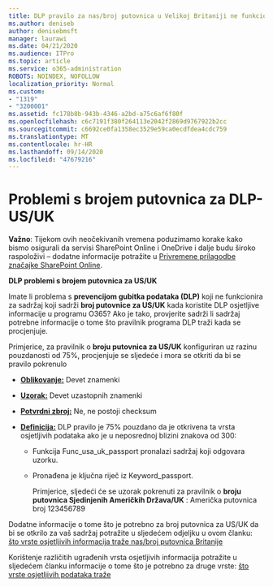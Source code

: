 ```yaml
---
title: DLP pravilo za nas/broj putovnica u Velikoj Britaniji ne funkcionira
ms.author: deniseb
author: denisebmsft
manager: laurawi
ms.date: 04/21/2020
ms.audience: ITPro
ms.topic: article
ms.service: o365-administration
ROBOTS: NOINDEX, NOFOLLOW
localization_priority: Normal
ms.custom:
- "1319"
- "3200001"
ms.assetid: fc178b8b-943b-4346-a2bd-a75c6af6f80f
ms.openlocfilehash: c6c7191f380f264113e2042f2869d9767922b2cc
ms.sourcegitcommit: c6692ce0fa1358ec3529e59ca0ecdfdea4cdc759
ms.translationtype: MT
ms.contentlocale: hr-HR
ms.lasthandoff: 09/14/2020
ms.locfileid: "47679216"
---
```

# <a name="problems-with-dlp---usuk-passport-numbers"></a>Problemi s brojem putovnica za DLP-US/UK

**Važno**: Tijekom ovih neočekivanih vremena poduzimamo korake kako bismo osigurali da servisi SharePoint Online i OneDrive i dalje budu široko raspoloživi – dodatne informacije potražite u [Privremene prilagodbe značajke SharePoint Online](https://aka.ms/ODSPAdjustments).

**DLP problemi s brojem putovnica za US/UK**

Imate li problema s **prevencijom gubitka podataka (DLP)** koji ne funkcionira za sadržaj koji sadrži **broj putovnice za US/UK** kada koristite DLP osjetljive informacije u programu O365? Ako je tako, provjerite sadrži li sadržaj potrebne informacije o tome što pravilnik programa DLP traži kada se procjenjuje.
  
Primjerice, za pravilnik o **broju putovnica za US/UK** konfiguriran uz razinu pouzdanosti od 75%, procjenjuje se sljedeće i mora se otkriti da bi se pravilo pokrenulo
  
- **[Oblikovanje:](https://docs.microsoft.com/microsoft-365/compliance/sensitive-information-type-entity-definitions#format-77)** Devet znamenki

- **[Uzorak:](https://docs.microsoft.com/microsoft-365/compliance/sensitive-information-type-entity-definitions#pattern-77)** Devet uzastopnih znamenki

- **[Potvrdni zbroj:](https://docs.microsoft.com/microsoft-365/compliance/sensitive-information-type-entity-definitions#checksum-76)** Ne, ne postoji checksum

- **[Definicija:](https://docs.microsoft.com/microsoft-365/compliance/sensitive-information-type-entity-definitions#definition-77)** DLP pravilo je 75% pouzdano da je otkrivena ta vrsta osjetljivih podataka ako je u neposrednoj blizini znakova od 300:

  - Funkcija Func_usa_uk_passport pronalazi sadržaj koji odgovara uzorku.

  - Pronađena je ključna riječ iz Keyword_passport.

    Primjerice, sljedeći će se uzorak pokrenuti za pravilnik o **broju putovnica Sjedinjenih Američkih Država/UK** : Američka putovnica broj 123456789

Dodatne informacije o tome što je potrebno za broj putovnica za US/UK da bi se otkrilo za vaš sadržaj potražite u sljedećem odjeljku u ovom članku: [što vrste osjetljivih informacija traže nas/broj putovnica Britanije](https://docs.microsoft.com/microsoft-365/compliance/sensitive-information-type-entity-definitions#us--uk-passport-number)
  
Korištenje različitih ugrađenih vrsta osjetljivih informacija potražite u sljedećem članku informacije o tome što je potrebno za druge vrste: [što vrste osjetljivih podataka traže](https://docs.microsoft.com/microsoft-365/compliance/sensitive-information-type-entity-definitions)
  